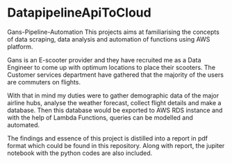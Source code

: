 # DatapipelineApiToCloud
Gans-Pipeline-Automation
This projects aims at familiarising the concepts of data scraping, data analysis and automation of functions using AWS platform.

Gans is an E-scooter provider and they have recruited me as a Data Engineer to come up with optimum locations to place their scooters. The Customer services department have gathered that the majority of the users are commuters on flights.

With that in mind my duties were to gather demographic data of the major airline hubs, analyse the weather forecast, collect flight details and make a database. Then this database would be exported to AWS RDS instance and with the help of Lambda Functions, queries can be modelled and automated.

The findings and essence of this project is distilled into a report in pdf format which could be found in this repository. Along with report, the jupiter notebook with the python codes are also included.



